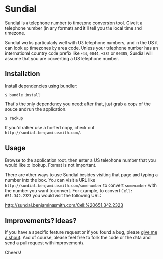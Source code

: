 Sundial
=======

Sundial is a telephone number to timezone conversion tool. Give it
a telephone number (in any format) and it'll tell you the local time and
timezone.

Sundial works particularly well with US telephone numbers, and in the US it
can look up timezones by area code. Unless your telephone number has an
international country code prefix like `+44`, `0044`, `+385` or `00385`, Sundial
will assume that you are converting a US telephone number.

Installation
------------

Install dependencies using bundler:

    $ bundle install 

That's the only dependency you need; after that, just grab a copy of the souce
and run the application.

    $ rackup 

If you'd rather use a hosted copy, check out `http://sundial.benjaminasmith.com/`. 

Usage
-----

Browse to the application root, then enter a US telephone number that you
would like to lookup. Format is not important.

There are other ways to use Sundial besides visiting that page and typing
a number into the box. You can visit a URL like
`http://sundial.benjaminasmith.com/somenumber` to convert `somenumber` with
the number you want to convert. For example, to convert `Cell: 651.342.2323` you would visit the following URL:

   http://sundial.benjaminasmith.com/Cell:%20651.342.2323


Improvements? Ideas?
--------------------

If you have a specific feature request or if you found a bug, please 
[give me a shout](web@benjaminasmith.com). And of course, please feel free to
fork the code or the data and send a pull request with improvements.

Cheers!
